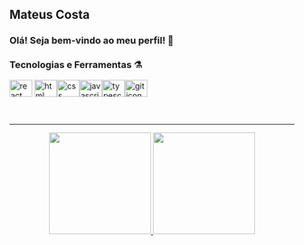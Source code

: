 ## Mateus Costa

### Olá! Seja bem-vindo ao meu perfil! 👋

### Tecnologias e Ferramentas ⚗️
<div>
<img src="https://cdn.jsdelivr.net/gh/devicons/devicon/icons/react/react-original.svg" height='30' width='40' alt="react icon"> <img src="https://cdn.jsdelivr.net/gh/devicons/devicon/icons/html5/html5-original.svg" height='30' width='40' alt="html icon"><img src="https://cdn.jsdelivr.net/gh/devicons/devicon/icons/css3/css3-original.svg" height='30' width='40' alt="css icon"><img src="https://cdn.jsdelivr.net/gh/devicons/devicon/icons/javascript/javascript-original.svg" height='30' width='40' alt="javascript icon"><img src="https://cdn.jsdelivr.net/gh/devicons/devicon/icons/typescript/typescript-original.svg" height='30' width='40' alt="typescript icon"><img src="https://cdn.jsdelivr.net/gh/devicons/devicon/icons/git/git-original.svg" height='30' width='40' alt="git icon">
 </div>
 
<br><hr>

<p align="center">
<a href="https://github.com/clmateus">
  <img height="180em" src="https://github-readme-stats-eight-theta.vercel.app/api?username=clmateus&show_icons=true&theme=react&include_all_commits=true&count_private=true"/>
  <img height="180em" src="https://github-readme-stats-eight-theta.vercel.app/api/top-langs/?username=clmateus&layout=compact&langs_count=8&theme=react"/>
</a>
</p>
